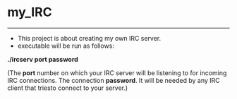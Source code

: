 # my_IRC
---
- This project is about creating my own IRC server.
- executable will be run as follows: 

**./ircserv port password**

(The **port** number on which your IRC server will be listening to for incoming IRC connections. 
The connection **password**. It will be needed by any IRC client that triesto connect to your server.)
